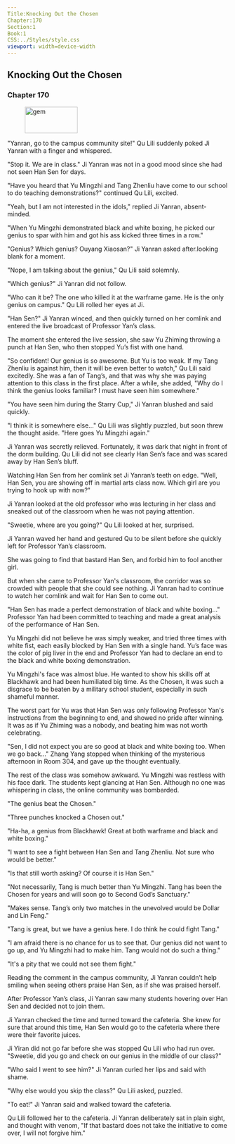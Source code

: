 ```yaml
---
Title:Knocking Out the Chosen 
Chapter:170 
Section:1 
Book:1 
CSS:../Styles/style.css 
viewport: width=device-width
---
```

  
## Knocking Out the Chosen
### Chapter 170
  
<figure>
	<img src="../Images/gem.gif" alt="gem" id="gem" width="120" height="60" />
</figure>
  

  
"Yanran, go to the campus community site!" Qu Lili suddenly poked Ji Yanran with a finger and whispered.

"Stop it. We are in class." Ji Yanran was not in a good mood since she had not seen Han Sen for days.

"Have you heard that Yu Mingzhi and Tang Zhenliu have come to our school to do teaching demonstrations?" continued Qu Lili, excited.

"Yeah, but I am not interested in the idols," replied Ji Yanran, absent-minded.

"When Yu Mingzhi demonstrated black and white boxing, he picked our genius to spar with him and got his ass kicked three times in a row."

"Genius? Which genius? Ouyang Xiaosan?" Ji Yanran asked after.looking blank for a moment.

"Nope, I am talking about the genius," Qu Lili said solemnly.

"Which genius?" Ji Yanran did not follow.

"Who can it be? The one who killed it at the warframe game. He is the only genius on campus." Qu Lili rolled her eyes at Ji.

"Han Sen?" Ji Yanran winced, and then quickly turned on her comlink and entered the live broadcast of Professor Yan’s class.

The moment she entered the live session, she saw Yu Zhiming throwing a punch at Han Sen, who then stopped Yu’s fist with one hand.

"So confident! Our genius is so awesome. But Yu is too weak. If my Tang Zhenliu is against him, then it will be even better to watch," Qu Lili said excitedly. She was a fan of Tang’s, and that was why she was paying attention to this class in the first place. After a while, she added, "Why do I think the genius looks familiar? I must have seen him somewhere."

"You have seen him during the Starry Cup," Ji Yanran blushed and said quickly.

"I think it is somewhere else…" Qu Lili was slightly puzzled, but soon threw the thought aside. "Here goes Yu Mingzhi again."

Ji Yanran was secretly relieved. Fortunately, it was dark that night in front of the dorm building. Qu Lili did not see clearly Han Sen’s face and was scared away by Han Sen’s bluff.

Watching Han Sen from her comlink set Ji Yanran’s teeth on edge. "Well, Han Sen, you are showing off in martial arts class now. Which girl are you trying to hook up with now?"

Ji Yanran looked at the old professor who was lecturing in her class and sneaked out of the classroom when he was not paying attention.

"Sweetie, where are you going?" Qu Lili looked at her, surprised.

Ji Yanran waved her hand and gestured Qu to be silent before she quickly left for Professor Yan’s classroom.

She was going to find that bastard Han Sen, and forbid him to fool another girl.

But when she came to Professor Yan's classroom, the corridor was so crowded with people that she could see nothing. Ji Yanran had to continue to watch her comlink and wait for Han Sen to come out.

"Han Sen has made a perfect demonstration of black and white boxing..." Professor Yan had been committed to teaching and made a great analysis of the performance of Han Sen.

Yu Mingzhi did not believe he was simply weaker, and tried three times with white fist, each easily blocked by Han Sen with a single hand. Yu’s face was the color of pig liver in the end and Professor Yan had to declare an end to the black and white boxing demonstration.

Yu Mingzhi's face was almost blue. He wanted to show his skills off at Blackhawk and had been humiliated big time. As the Chosen, it was such a disgrace to be beaten by a military school student, especially in such shameful manner.

The worst part for Yu was that Han Sen was only following Professor Yan's instructions from the beginning to end, and showed no pride after winning. It was as if Yu Zhiming was a nobody, and beating him was not worth celebrating.

"Sen, I did not expect you are so good at black and white boxing too. When we go back..." Zhang Yang stopped when thinking of the mysterious afternoon in Room 304, and gave up the thought eventually.

The rest of the class was somehow awkward. Yu Mingzhi was restless with his face dark. The students kept glancing at Han Sen. Although no one was whispering in class, the online community was bombarded.

"The genius beat the Chosen."

"Three punches knocked a Chosen out."

"Ha-ha, a genius from Blackhawk! Great at both warframe and black and white boxing."

"I want to see a fight between Han Sen and Tang Zhenliu. Not sure who would be better."

"Is that still worth asking? Of course it is Han Sen."

"Not necessarily, Tang is much better than Yu Mingzhi. Tang has been the Chosen for years and will soon go to Second God’s Sanctuary."

"Makes sense. Tang’s only two matches in the unevolved would be Dollar and Lin Feng."

"Tang is great, but we have a genius here. I do think he could fight Tang."

"I am afraid there is no chance for us to see that. Our genius did not want to go up, and Yu Mingzhi had to make him. Tang would not do such a thing."

"It's a pity that we could not see them fight."

Reading the comment in the campus community, Ji Yanran couldn’t help smiling when seeing others praise Han Sen, as if she was praised herself.

After Professor Yan’s class, Ji Yanran saw many students hovering over Han Sen and decided not to join them.

Ji Yanran checked the time and turned toward the cafeteria. She knew for sure that around this time, Han Sen would go to the cafeteria where there were their favorite juices.

Ji Yiran did not go far before she was stopped Qu Lili who had run over. "Sweetie, did you go and check on our genius in the middle of our class?"

"Who said I went to see him?" Ji Yanran curled her lips and said with shame.

"Why else would you skip the class?" Qu Lili asked, puzzled.

"To eat!" Ji Yanran said and walked toward the cafeteria.

Qu Lili followed her to the cafeteria. Ji Yanran deliberately sat in plain sight, and thought with venom, "If that bastard does not take the initiative to come over, I will not forgive him."